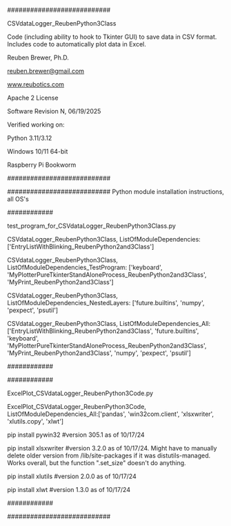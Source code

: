 ###########################

CSVdataLogger_ReubenPython3Class

Code (including ability to hook to Tkinter GUI) to save data in CSV format.
Includes code to automatically plot data in Excel.

Reuben Brewer, Ph.D.

reuben.brewer@gmail.com

www.reubotics.com

Apache 2 License

Software Revision N, 06/19/2025

Verified working on:

Python 3.11/3.12

Windows  10/11 64-bit

Raspberry Pi Bookworm

###########################

########################### Python module installation instructions, all OS's

############

test_program_for_CSVdataLogger_ReubenPython3Class.py

CSVdataLogger_ReubenPython3Class, ListOfModuleDependencies: ['EntryListWithBlinking_ReubenPython2and3Class']

CSVdataLogger_ReubenPython3Class, ListOfModuleDependencies_TestProgram: ['keyboard', 'MyPlotterPureTkinterStandAloneProcess_ReubenPython2and3Class', 'MyPrint_ReubenPython2and3Class']

CSVdataLogger_ReubenPython3Class, ListOfModuleDependencies_NestedLayers: ['future.builtins', 'numpy', 'pexpect', 'psutil']

CSVdataLogger_ReubenPython3Class, ListOfModuleDependencies_All:['EntryListWithBlinking_ReubenPython2and3Class', 'future.builtins', 'keyboard', 'MyPlotterPureTkinterStandAloneProcess_ReubenPython2and3Class', 'MyPrint_ReubenPython2and3Class', 'numpy', 'pexpect', 'psutil']

############

############

ExcelPlot_CSVdataLogger_ReubenPython3Code.py

ExcelPlot_CSVdataLogger_ReubenPython3Code, ListOfModuleDependencies_All:['pandas', 'win32com.client', 'xlsxwriter', 'xlutils.copy', 'xlwt']

pip install pywin32         #version 305.1 as of 10/17/24

pip install xlsxwriter      #version 3.2.0 as of 10/17/24. Might have to manually delete older version from /lib/site-packages if it was distutils-managed. Works overall, but the function ".set_size" doesn't do anything.

pip install xlutils         #version 2.0.0 as of 10/17/24

pip install xlwt            #version 1.3.0 as of 10/17/24

############

###########################
